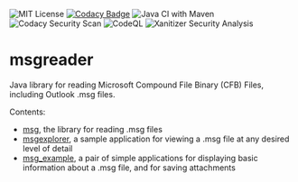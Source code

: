![MIT License](https://img.shields.io/badge/license-MIT-green) 
[![Codacy Badge](https://app.codacy.com/project/badge/Grade/bff92d65422c458685832e811cda64c8)](https://www.codacy.com/gh/Jmcleodfoss/msgreader/dashboard?utm_source=github.com&amp;utm_medium=referral&amp;utm_content=Jmcleodfoss/msgreader&amp;utm_campaign=Badge_Grade)
![Java CI with Maven](https://github.com/Jmcleodfoss/msgreader/workflows/Java%20CI%20with%20Maven/badge.svg)
![Codacy Security Scan](https://github.com/Jmcleodfoss/msgreader/workflows/Codacy%20Security%20Scan/badge.svg) 
![CodeQL](https://github.com/Jmcleodfoss/msgreader/workflows/CodeQL/badge.svg) 
![Xanitizer Security Analysis](https://github.com/Jmcleodfoss/msgreader/workflows/Xanitizer%20Security%20Analysis/badge.svg) 
# msgreader
Java library for reading Microsoft Compound File Binary (CFB) Files, including Outlook .msg files.

Contents:
*   [msg](https://github.com/Jmcleodfoss/msgreader/tree/master/msg), the library for reading .msg files
*   [msgexplorer](https://github.com/Jmcleodfoss/msgreader/tree/master/msgexplorer), a sample application for viewing a .msg file at any desired level of detail
*   [msg_example](https://github.com/Jmcleodfoss/msgreader/tree/master/msg_example), a pair of simple applications for displaying basic information about a .msg file, and for saving attachments
